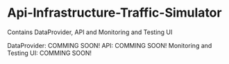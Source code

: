 # Api-Infrastructure-Traffic-Simulator
Contains DataProvider, API and Monitoring and Testing UI

  DataProvider:
      COMMING SOON!
  API:
      COMMING SOON!
  Monitoring and Testing UI:
      COMMING SOON!
